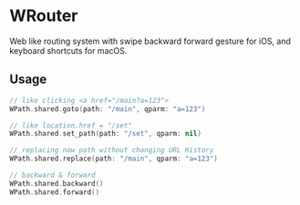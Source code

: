 # WRouter

Web like routing system with swipe backward forward gesture for iOS, and keyboard shortcuts for macOS.

## Usage

```swift
// like clicking <a href="/main?a=123">
WPath.shared.goto(path: "/main", qparm: "a=123")

// like location.href = "/set"
WPath.shared.set_path(path: "/set", qparm: nil)

// replacing now path without changing URL History
WPath.shared.replace(path: "/main", qparm: "a=123")

// backward & forward
WPath.shared.backward()
WPath.shared.forward()
```
